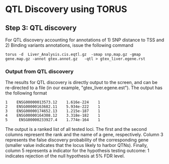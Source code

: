 # QTL Discovery using TORUS



## Step 3: QTL discovery

For QTL discovery accounting for annotations of 1) SNP distance to TSS and 2) Binding variants annotations, issue the following command 
```
torus -d  Liver_Analysis.cis.eqtl.gz  -smap snp.map.gz -gmap gene.map.gz -annot gtex.annot.gz   -qtl > gtex_liver.egene.rst
```

### Output from QTL discovery

The results for QTL discovery is directly output to the screen, and can be re-directed to a file (in our example, "gtex_liver.egene.est"). The output has the following format

```
1    ENSG00000013573.12    1.616e-224    1
2    ENSG00000163682.11    5.934e-222    1
3    ENSG00000174652.13    1.215e-187    1
4    ENSG00000164308.12    3.318e-182    1
5     ENSG00000233927.4    1.774e-164    1
```
The output is a ranked list of all tested loci. The first and the second columns represent the rank and the name of a gene, respectively. Column 3 represents the false discovery probability of the corresponding gene (smaller value indicates that the locus likely to harbor QTNs). Finally, column 5 represents a indicator for the hypothesis testing outcome: 1 indicates rejection of the null hypothesis at 5% FDR level.

  


